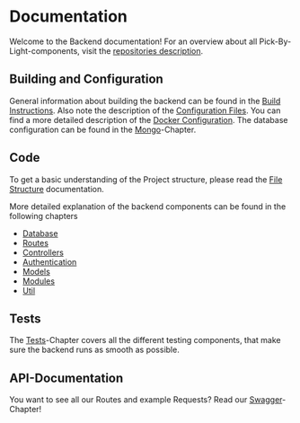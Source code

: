 # Documentation

Welcome to the Backend documentation!
For an overview about all Pick-By-Light-components, visit the [repositories description](https://github.com/PBL-Pick-By-Light/Pick_By_Light).

## Building and Configuration
General information about building the backend can be found in the [Build Instructions](Build_Instructions.md).
Also note the description of the [Configuration Files](Configuration-Files.md).
You can find a more detailed description of the [Docker Configuration](Docker.md).
The database configuration can be found in the [Mongo](Mongo.md)-Chapter.

## Code
To get a basic understanding of the Project structure, please read the [File Structure](File_Structure.md) documentation.

More detailed explanation of the backend components can be found in the following chapters
* [Database](Database.md)
* [Routes](Routes.md)
* [Controllers](Controllers.md)
* [Authentication](Authentication.md)
* [Models](Models.md)
* [Modules](Modules.md)
* [Util](Util.md)


## Tests
The [Tests](Tests.md)-Chapter covers all the different testing components, that make sure the backend runs as smooth as possible.

## API-Documentation
You want to see all our Routes and example Requests? Read our [Swagger](Swagger.md)-Chapter!
